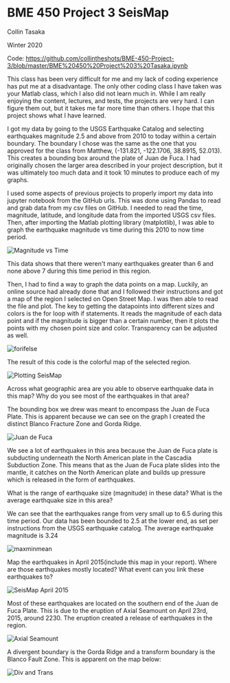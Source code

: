 # BME 450 Project 3 SeisMap
Collin Tasaka

Winter 2020

Code: 
https://github.com/collintheshots/BME-450-Project-3/blob/master/BME%20450%20Project%203%20Tasaka.ipynb

This class has been very difficult for me and my lack of coding experience has put me at a disadvantage. The only other coding class I have taken was your Matlab class, which I also did not learn much in. While I am really enjoying the content, lectures, and tests, the projects are very hard. I can figure them out, but it takes me far more time than others. I hope that this project shows what I have learned.

I got my data by going to the USGS Earthquake Catalog and selecting earthquakes magnitude 2.5 and above from 2010 to today within a certain boundary. The boundary I chose was the same as the one that you approved for the class from Matthew, (-131.821, -122.1706, 38.8915, 52.013). This creates a bounding box around the plate of Juan de Fuca. I had originally chosen the larger area described in your project description, but it was ultimately too much data and it took 10 minutes to produce each of my graphs.

I used some aspects of previous projects to properly import my data into jupyter notebook from the GitHub urls. This was done using Pandas to read and grab data from my csv files on GitHub. I needed to read the time, magnitude, latitude, and longitude data from the imported USGS csv files. Then, after importing the Matlab plotting library (matplotlib), I was able to graph the earthquake magnitude vs time during this 2010 to now time period.

![Magnitude vs Time](https://github.com/collintheshots/BME-450-Project-3/blob/master/magvstime.png?raw=true)

This data shows that there weren't many earthquakes greater than 6 and none above 7 during this time period in this region.

Then, I had to find a way to graph the data points on a map. Luckily, an online source had already done that and I followed their instructions and got a map of the region I selected on Open Street Map. I was then able to read the file and plot. The key to getting the datapoints into different sizes and colors is the for loop with if statements. It reads the magnitude of each data point and if the magnitude is bigger than a certain number, then it plots the points with my chosen point size and color. Transparency can be adjusted as well.

![forifelse](https://github.com/collintheshots/BME-450-Project-3/blob/master/forifelse.png?raw=true)

The result of this code is the colorful map of the selected region. 

![Plotting SeisMap](https://github.com/collintheshots/BME-450-Project-3/blob/master/Seismic%20Plot.png?raw=true)

Across what geographic area are you able to observe earthquake data in this map? Why do you see most of the earthquakes in that area? 

The bounding box we drew was meant to encompass the Juan de Fuca Plate. This is apparent because we can see on the graph I created the distinct Blanco Fracture Zone and Gorda Ridge.

![Juan de Fuca](https://github.com/collintheshots/BME-450-Project-3/blob/master/Page_092_Figure_1-1.jpg?raw=true)

We see a lot of earthquakes in this area because the Juan de Fuca plate is subducting underneath the North American plate in the Cascadia Subduction Zone. This means that as the Juan de Fuca plate slides into the mantle, it catches on the North American plate and builds up pressure which is released in the form of earthquakes.

What is the range of earthquake size (magnitude) in these data? What is the average earthquake size in this area?

We can see that the earthquakes range from very small up to 6.5 during this time period. Our data has been bounded to 2.5 at the lower end, as set per instructions from the USGS earthquake catalog. The average earthquake magnitude is 3.24

![maxminmean](https://github.com/collintheshots/BME-450-Project-3/blob/master/magnitudeearth.png?raw=true)

Map the earthquakes in April 2015(include this map in your report). Where are those earthquakes mostly located? What event can you link these earthquakes to? 

![SeisMap April 2015](https://github.com/collintheshots/BME-450-Project-3/blob/master/apr2015quakes.png?raw=true)

Most of these earthquakes are located on the southern end of the Juan de Fuca Plate. This is due to the eruption of Axial Seamount on April 23rd, 2015, around 2230. The eruption created a release of earthquakes in the region.

![Axial Seamount](https://github.com/collintheshots/BME-450-Project-3/blob/master/300px-WestcoastSeaplates.svg.png?raw=true)


A divergent boundary is the Gorda Ridge and a transform boundary is the Blanco Fault Zone. This is apparent on the map below:

![Div and Trans](https://github.com/collintheshots/BME-450-Project-3/blob/master/Cascade_Volcanic_Arc.jpg?raw=true)


